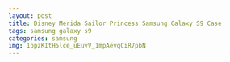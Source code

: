 ```yaml
---
layout: post
title: Disney Merida Sailor Princess Samsung Galaxy S9 Case
tags: samsung galaxy s9
categories: samsung
img: 1ppzKItH5lce_uEuvV_1mpAevqCiR7pbN
---
```

